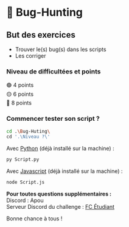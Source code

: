 # 🐛 Bug-Hunting

## But des exercices
- Trouver le(s) bug(s) dans les scripts
- Les corriger

### Niveau de difficultées et points
🟢 4 points\
🟡 6 points\
🔴 8 points	

### Commencer tester son script ? 
```bash
cd .\Bug-Huting\
cd '.\Niveau ?\'
```
Avec [Python](https://www.python.org/downloads/) (déjà installé sur la machine) : 
```bash
py Script.py
```
Avec [Javascript](https://www.nodejs.tech/fr/download) (déjà installé sur la machine) :
```bash
node Script.js 
```

**Pour toutes questions supplémentaires :**\
Discord : Apou\
Serveur Discord du challenge : [FC Étudiant](https://discord.gg/9Ss8HRyhPV)

Bonne chance à tous !
